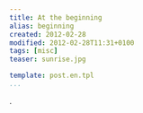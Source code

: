 ```yaml
---
title: At the beginning
alias: beginning
created: 2012-02-28
modified: 2012-02-28T11:31+0100
tags: [misc]
teaser: sunrise.jpg

template: post.en.tpl
...
```



.

